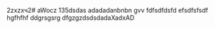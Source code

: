 2zxzxч2# aWocz
135dsdas
adadadanbnbn
gvv
fdfsdfdsfd
efsdfsfsdf
hgfhfhf
ddgrsgsrg
dfgzgzdsdsdadaXadxAD
